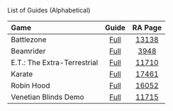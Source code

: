 List of Guides (Alphabetical)

|Game|Guide|RA Page|
|:--|:--:|:--:|
|Battlezone|[Full](Battlezone-(Atari-2600))|[13138](https://retroachievements.org/game/13138)|
|Beamrider|[Full](Beamrider-(Atari-2600))|[3948](https://retroachievements.org/game/3948)|
|E.T.: The Extra-Terrestrial|[Full](/RetroAchievements/guides/wiki/E.T.:-The-Extra-Terrestrial-(Atari-2600))|[11710](https://retroachievements.org/game/11710)|
|Karate|[Full](Karate-(Atari-2600))|[17461](https://retroachievements.org/game/17461)|
|Robin Hood|[Full](Robin-Hood-(Atari-2600))|[16052](https://retroachievements.org/game/16052)|
|Venetian Blinds Demo|[Full](Venetian-Blinds-Demo-(Atari-2600))|[11715](http://retroachievements.org/game/11715)|

